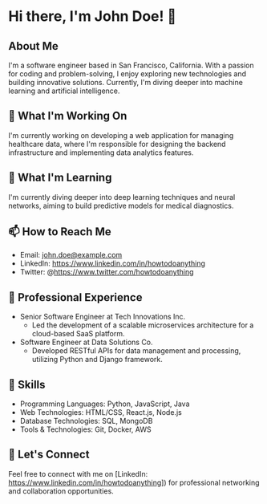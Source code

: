 # Hi there, I'm John Doe! 👋

## About Me

I'm a software engineer based in San Francisco, California. With a passion for coding and problem-solving, I enjoy exploring new technologies and building innovative solutions. Currently, I'm diving deeper into machine learning and artificial intelligence.

## 🔭 What I'm Working On

I'm currently working on developing a web application for managing healthcare data, where I'm responsible for designing the backend infrastructure and implementing data analytics features.

## 🌱 What I'm Learning

I'm currently diving deeper into deep learning techniques and neural networks, aiming to build predictive models for medical diagnostics.

## 📫 How to Reach Me

- Email: john.doe@example.com
- LinkedIn: https://www.linkedin.com/in/howtodoanything
- Twitter: @https://www.twitter.com/howtodoanything

## 💼 Professional Experience

- Senior Software Engineer at Tech Innovations Inc.
  - Led the development of a scalable microservices architecture for a cloud-based SaaS platform.
- Software Engineer at Data Solutions Co.
  - Developed RESTful APIs for data management and processing, utilizing Python and Django framework.

## 🚀 Skills

- Programming Languages: Python, JavaScript, Java
- Web Technologies: HTML/CSS, React.js, Node.js
- Database Technologies: SQL, MongoDB
- Tools & Technologies: Git, Docker, AWS

## 💬 Let's Connect

Feel free to connect with me on [LinkedIn: https://www.linkedin.com/in/howtodoanything]) for professional networking and collaboration opportunities.
